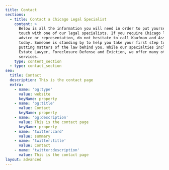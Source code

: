```yaml
---
title: Contact
sections:
  - title: Contact a Chicago Legal Specialist
    content: >
      Below is all the information you will need in order to put yourself in
      touch with one of our legal specialists. If you require Chicago legal
      advice or representation, do not hesitate to call Kaufman and Associates
      today. Someone is standing by to help you take your first step towards
      putting matters of the law behind you. While our specialties include: Real
      Estate Lawyer, Foreclosure Defense and Eviction, we offer many other legal
      services.
    type: content_section
  - type: contact_section
seo:
  title: Contact
  description: This is the contact page
  extra:
    - name: 'og:type'
      value: website
      keyName: property
    - name: 'og:title'
      value: Contact
      keyName: property
    - name: 'og:description'
      value: This is the contact page
      keyName: property
    - name: 'twitter:card'
      value: summary
    - name: 'twitter:title'
      value: Contact
    - name: 'twitter:description'
      value: This is the contact page
layout: advanced
---
```

